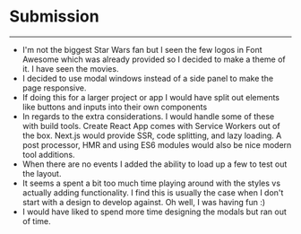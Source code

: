 # Submission
---
- I'm not the biggest Star Wars fan but I seen the few logos in Font Awesome which was already provided so I decided to make a theme of it. I have seen the movies.
- I decided to use modal windows instead of a side panel to make the page responsive.
- If doing this for a larger project or app I would have split out elements like buttons and inputs into their own components
- In regards to the extra considerations. I would handle some of these with build tools. Create React App comes with Service Workers out of the box. Next.js would provide SSR, code splitting, and lazy loading. A post processor, HMR and using ES6 modules would also be nice modern tool additions.
- When there are no events I added the ability to load up a few to test out the layout.
- It seems a spent a bit too much time playing around with the styles vs actually adding functionality. I find this is usually the case when I don't start with a design to develop against. Oh well, I was having fun :)
- I would have liked to spend more time designing the modals but ran out of time.

